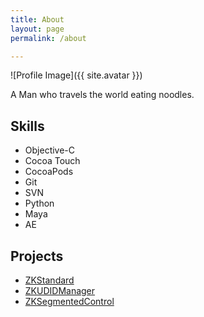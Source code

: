 ```yaml
---
title: About
layout: page
permalink: /about

---
```

![Profile Image]({{ site.avatar }})

<p>A Man who travels the world eating noodles.</p>

<h2>Skills</h2>
<ul class="skill-list">	
	<li>Objective-C</li>
	<li>Cocoa Touch</li>
	<li>CocoaPods</li>
	<li>Git</li>
	<li>SVN</li>
	<li>Python</li>
	<li>Maya</li>
	<li>AE</li>
</ul>

<h2>Projects</h2>

<ul>
	<li><a href="https://github.com/mushank/ZKStandard">ZKStandard</a></li>
	<li><a href="https://github.com/mushank/ZKUDIDManager">ZKUDIDManager</a></li>
	<li><a href="https://github.com/mushank/ZKSegmentedControl">ZKSegmentedControl</a></li>
</ul>